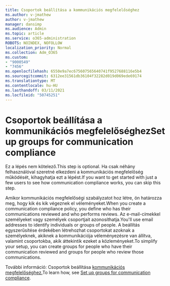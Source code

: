 ```yaml
---
title: Csoportok beállítása a kommunikációs megfelelőséghez
ms.author: v-jmathew
author: v-jmathew
manager: dansimp
ms.audience: Admin
ms.topic: article
ms.service: o365-administration
ROBOTS: NOINDEX, NOFOLLOW
localization_priority: Normal
ms.collection: Adm_O365
ms.custom:
- "9000549"
- "7456"
ms.openlocfilehash: 6550e9a7ec675607565640741f9527688116e5b4
ms.sourcegitcommit: 6312ee31561db36104f32282d019d069ede69174
ms.translationtype: MT
ms.contentlocale: hu-HU
ms.lasthandoff: 03/11/2021
ms.locfileid: "50745251"
---
```

# <a name="set-up-groups-for-communication-compliance"></a><span data-ttu-id="4af7d-102">Csoportok beállítása a kommunikációs megfelelőséghez</span><span class="sxs-lookup"><span data-stu-id="4af7d-102">Set up groups for communication compliance</span></span>

<span data-ttu-id="4af7d-103">Ez a lépés nem kötelező.</span><span class="sxs-lookup"><span data-stu-id="4af7d-103">This step is optional.</span></span> <span data-ttu-id="4af7d-104">Ha csak néhány felhasználóval szeretné elkezdeni a kommunikációs megfelelőség működését, kihagyhatja ezt a lépést.</span><span class="sxs-lookup"><span data-stu-id="4af7d-104">If you want to get started with just a few users to see how communication compliance works, you can skip this step.</span></span>  
  
<span data-ttu-id="4af7d-105">Amikor kommunikációs megfelelőségi szabályzatot hoz létre, ön határozza meg, hogy kik és kik végeznek el véleményeket.</span><span class="sxs-lookup"><span data-stu-id="4af7d-105">When you create a communication compliance policy, you define who has their communications reviewed and who performs reviews.</span></span> <span data-ttu-id="4af7d-106">Az e-mail-címekkel személyeket vagy személyek csoportjait azonosíthatja.</span><span class="sxs-lookup"><span data-stu-id="4af7d-106">You'll use email addresses to identify individuals or groups of people.</span></span> <span data-ttu-id="4af7d-107">A beállítás egyszerűsítése érdekében létrehozhat csoportokat azoknak a személyeknek, akiknek a kommunikációja véleményezésre van állítva, valamint csoportokba, akik áttekintik ezeket a közleményeket.</span><span class="sxs-lookup"><span data-stu-id="4af7d-107">To simplify your setup, you can create groups for people who have their communication reviewed and groups for people who review those communications.</span></span>  
  
<span data-ttu-id="4af7d-108">További információ: Csoportok beállítása [kommunikációs megfelelőséghez.](https://go.microsoft.com/fwlink/?linkid=2129594)</span><span class="sxs-lookup"><span data-stu-id="4af7d-108">To learn how, see [Set up groups for communication compliance](https://go.microsoft.com/fwlink/?linkid=2129594).</span></span>
